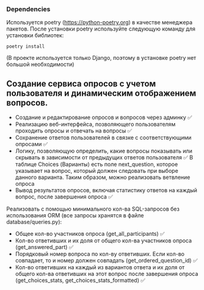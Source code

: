 ### Dependencies
Используется poetry (https://python-poetry.org) в качестве менеджера пакетов.
После установки poetry используйте следующую команду для установки библиотек:
```
poetry install
```
(В проекте используется только Django, поэтому в установке poetry нет большой необходимости)

## Cоздание сервиса опросов с учетом пользователя и динамическим отображением вопросов.
- Создание и редактирование опросов и вопросов через админку ✅
- Реализацию веб-интерфейса, позволяющего пользователям проходить опросы и отвечать на вопросы ✅
- Сохранение ответов пользователей в связке с соответствующими опросами ✅
- Логику, позволяющую определить, какие вопросы показывать или скрывать в зависимости от предыдущих ответов пользователя ✅
В таблице Choices (Варианты) есть поле next_question, которое указывает на вопрос, который должен следовать при выборе
данного варианта. Таким образом, можно реализовать ветвление опроса
- Вывод результатов опросов, включая статистику ответов на каждый вопрос, после завершения опроса ✅ 

Реализовать с помощью минимального кол-ва SQL-запросов без использования ORM (все запросы хранятся в файле database/queries.py):
- Общее кол-во участников опроса (get_all_participants) ✅
- Кол-во ответивших и их доля от общего кол-ва участников опроса (get_answered_part) ✅
- Порядковый номер вопроса по кол-ву ответивших. Если кол-во совпадает, то и номер должен совпадать (get_ordered_question_id) ✅
- Кол-во ответивших на каждый из вариантов ответа и их доля от общего кол-ва ответивших на этот вопрос после завершения опроса (get_choices_stats, get_choices_stats_formatted) ✅